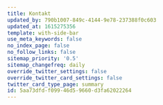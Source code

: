 ```yaml
---
title: Kontakt
updated_by: 790b1007-849c-4144-9e78-237388f0c603
updated_at: 1615275356
template: with-side-bar
use_meta_keywords: false
no_index_page: false
no_follow_links: false
sitemap_priority: '0.5'
sitemap_changefreq: daily
override_twitter_settings: false
override_twitter_card_settings: false
twitter_card_type_page: summary
id: 5aa73dfd-f099-46d5-9660-d3fa62022264
---
```

